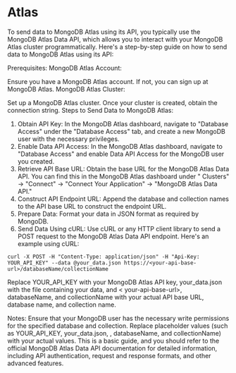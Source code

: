# Atlas

To send data to MongoDB Atlas using its API, you typically use the MongoDB Atlas Data API, which allows you to interact
with your MongoDB Atlas cluster programmatically. Here's a step-by-step guide on how to send data to MongoDB Atlas using
its API:

Prerequisites:
MongoDB Atlas Account:

Ensure you have a MongoDB Atlas account. If not, you can sign up at MongoDB Atlas.
MongoDB Atlas Cluster:

Set up a MongoDB Atlas cluster. Once your cluster is created, obtain the connection string.
Steps to Send Data to MongoDB Atlas:

1. Obtain API Key:
   In the MongoDB Atlas dashboard, navigate to "Database Access" under the "Database Access" tab, and create a new
   MongoDB user with the necessary privileges.
2. Enable Data API Access:
   In the MongoDB Atlas dashboard, navigate to "Database Access" and enable Data API Access for the MongoDB user you
   created.
3. Retrieve API Base URL:
   Obtain the base URL for the MongoDB Atlas Data API. You can find this in the MongoDB Atlas dashboard under "
   Clusters" -> "Connect" -> "Connect Your Application" -> "MongoDB Atlas Data API."
4. Construct API Endpoint URL:
   Append the database and collection names to the API base URL to construct the endpoint URL.
5. Prepare Data:
   Format your data in JSON format as required by MongoDB.
6. Send Data Using cURL:
   Use cURL or any HTTP client library to send a POST request to the MongoDB Atlas Data API endpoint. Here's an example
   using cURL:

```shell
curl -X POST -H "Content-Type: application/json" -H "Api-Key: YOUR_API_KEY" --data @your_data.json https://<your-api-base-url>/databaseName/collectionName
```
   
Replace YOUR_API_KEY with your MongoDB Atlas API key, your_data.json with the file containing your data, and <
your-api-base-url>, databaseName, and collectionName with your actual API base URL, database name, and collection
name.

Notes:
Ensure that your MongoDB user has the necessary write permissions for the specified database and collection.
Replace placeholder values (such as YOUR_API_KEY, your_data.json, <your-api-base-url>, databaseName, and collectionName)
with your actual values.
This is a basic guide, and you should refer to the official MongoDB Atlas Data API documentation for detailed
information, including API authentication, request and response formats, and other advanced features.
